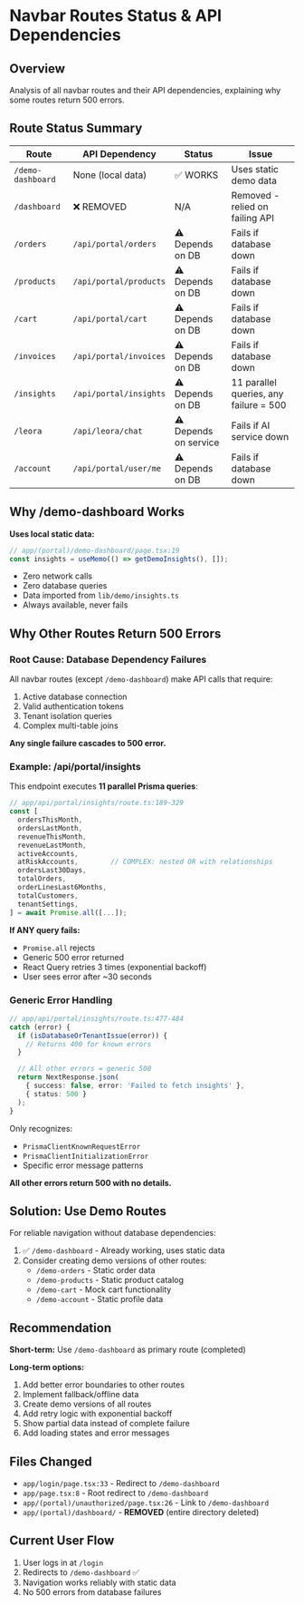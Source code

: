# Navbar Routes Status & API Dependencies

## Overview

Analysis of all navbar routes and their API dependencies, explaining why some routes return 500 errors.

## Route Status Summary

| Route | API Dependency | Status | Issue |
|-------|---|---|---|
| `/demo-dashboard` | None (local data) | ✅ WORKS | Uses static demo data |
| `/dashboard` | ❌ REMOVED | N/A | Removed - relied on failing API |
| `/orders` | `/api/portal/orders` | ⚠️ Depends on DB | Fails if database down |
| `/products` | `/api/portal/products` | ⚠️ Depends on DB | Fails if database down |
| `/cart` | `/api/portal/cart` | ⚠️ Depends on DB | Fails if database down |
| `/invoices` | `/api/portal/invoices` | ⚠️ Depends on DB | Fails if database down |
| `/insights` | `/api/portal/insights` | ⚠️ Depends on DB | 11 parallel queries, any failure = 500 |
| `/leora` | `/api/leora/chat` | ⚠️ Depends on service | Fails if AI service down |
| `/account` | `/api/portal/user/me` | ⚠️ Depends on DB | Fails if database down |

## Why /demo-dashboard Works

**Uses local static data:**
```typescript
// app/(portal)/demo-dashboard/page.tsx:19
const insights = useMemo(() => getDemoInsights(), []);
```

- Zero network calls
- Zero database queries
- Data imported from `lib/demo/insights.ts`
- Always available, never fails

## Why Other Routes Return 500 Errors

### Root Cause: Database Dependency Failures

All navbar routes (except `/demo-dashboard`) make API calls that require:
1. Active database connection
2. Valid authentication tokens
3. Tenant isolation queries
4. Complex multi-table joins

**Any single failure cascades to 500 error.**

### Example: /api/portal/insights

This endpoint executes **11 parallel Prisma queries**:

```typescript
// app/api/portal/insights/route.ts:189-329
const [
  ordersThisMonth,
  ordersLastMonth,
  revenueThisMonth,
  revenueLastMonth,
  activeAccounts,
  atRiskAccounts,        // COMPLEX: nested OR with relationships
  ordersLast30Days,
  totalOrders,
  orderLinesLast6Months,
  totalCustomers,
  tenantSettings,
] = await Promise.all([...]);
```

**If ANY query fails:**
- `Promise.all` rejects
- Generic 500 error returned
- React Query retries 3 times (exponential backoff)
- User sees error after ~30 seconds

### Generic Error Handling

```typescript
// app/api/portal/insights/route.ts:477-484
catch (error) {
  if (isDatabaseOrTenantIssue(error)) {
    // Returns 400 for known errors
  }

  // All other errors = generic 500
  return NextResponse.json(
    { success: false, error: 'Failed to fetch insights' },
    { status: 500 }
  );
}
```

Only recognizes:
- `PrismaClientKnownRequestError`
- `PrismaClientInitializationError`
- Specific error message patterns

**All other errors return 500 with no details.**

## Solution: Use Demo Routes

For reliable navigation without database dependencies:

1. ✅ `/demo-dashboard` - Already working, uses static data
2. Consider creating demo versions of other routes:
   - `/demo-orders` - Static order data
   - `/demo-products` - Static product catalog
   - `/demo-cart` - Mock cart functionality
   - `/demo-account` - Static profile data

## Recommendation

**Short-term:** Use `/demo-dashboard` as primary route (completed)

**Long-term options:**
1. Add better error boundaries to other routes
2. Implement fallback/offline data
3. Create demo versions of all routes
4. Add retry logic with exponential backoff
5. Show partial data instead of complete failure
6. Add loading states and error messages

## Files Changed

- `app/login/page.tsx:33` - Redirect to `/demo-dashboard`
- `app/page.tsx:8` - Root redirect to `/demo-dashboard`
- `app/(portal)/unauthorized/page.tsx:26` - Link to `/demo-dashboard`
- `app/(portal)/dashboard/` - **REMOVED** (entire directory deleted)

## Current User Flow

1. User logs in at `/login`
2. Redirects to `/demo-dashboard` ✅
3. Navigation works reliably with static data
4. No 500 errors from database failures
